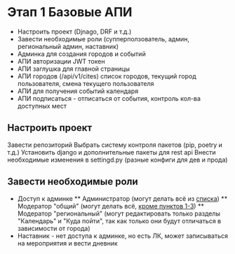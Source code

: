 # Этап 1 Базовые АПИ
* Настроить проект (Djnago, DRF и т.д.)
* Завести необходимые роли (супперползователь, админ, региональный админ, наставник)
* Админка для создания городов и событий
* АПИ авторизации JWT токен 
* АПИ заглушка для главной страницы
* АПИ городов (/api/v1/cites) список городов, текущий город пользователя, смена текущего пользователя
* АПИ для получения событий календаря
* АПИ подписаться - отписаться от события, контроль кол-ва доступных мест

## Настроить проект
Завести репозиторий
Выбрать систему контроля пакетов (pip, poetry и т.д.)
Установить django и дополнительные пакеты для rest api
Внести необходимые изменения в settingd.py (разные конфиги для дев и прода)

## Завести необходимые роли
* Доступ к админке
** Администратор (могут делать всё из [списка](admin.md))
** Модератор "общий" (могут делать всё, [кроме пунктов 1-3](admin.md))
** Модератор "региональный" (могут редактировать только разделы "Календарь" и "Куда пойти", так как только они будут отличаться в зависимости от города)
* Наставник - нет доступа к админке, но есть ЛК, может записываться на мероприятия и вести дневник

